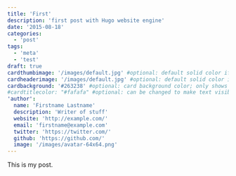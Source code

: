 ```yaml
---
title: 'First'
description: 'first post with Hugo website engine'
date: '2015-08-18'
categories:
  - 'post'
tags:
  - 'meta'
  - 'test'
draft: true
cardthumbimage: '/images/default.jpg' #optional: default solid color if unset
cardheaderimage: '/images/default.jpg' #optional: default solid color if unset
cardbackground: '#263238' #optional: card background color; only shows when no image specified
#cardtitlecolor: "#fafafa" #optional: can be changed to make text visible over card image
'author':
  name: 'Firstname Lastname'
  description: 'Writer of stuff'
  website: 'http://example.com/'
  email: 'firstname@example.com'
  twitter: 'https://twitter.com/'
  github: 'https://github.com/'
  image: '/images/avatar-64x64.png'
---
```


This is my post.
